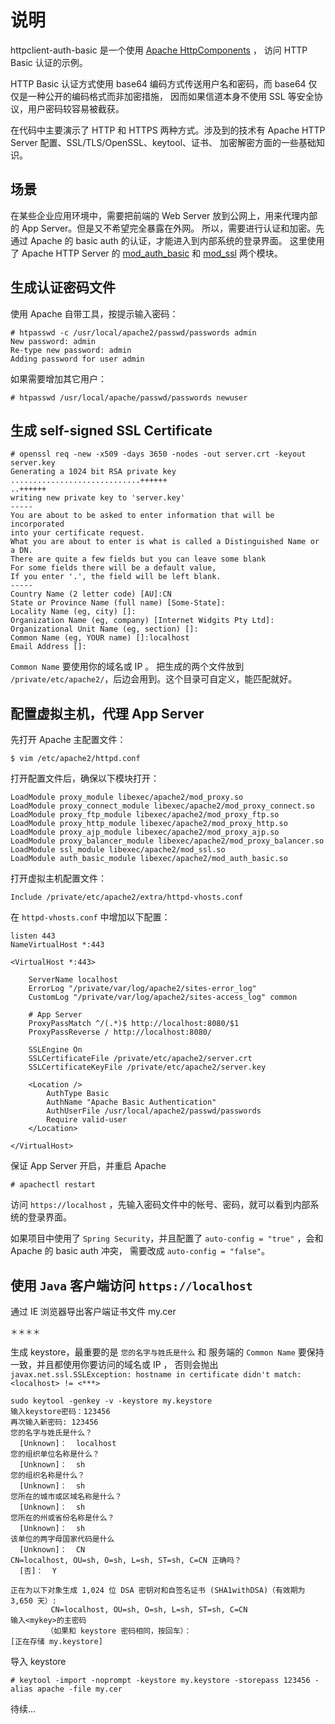 说明
============================================================

httpclient-auth-basic 是一个使用 [Apache HttpComponents](http://hc.apache.org/httpcomponents-client-ga/) ，
访问 HTTP Basic 认证的示例。

HTTP Basic 认证方式使用 base64 编码方式传送用户名和密码，而 base64 仅仅是一种公开的编码格式而非加密措施，
因而如果信道本身不使用 SSL 等安全协议，用户密码较容易被截获。

在代码中主要演示了 HTTP 和 HTTPS 两种方式。涉及到的技术有 Apache HTTP Server 配置、SSL/TLS/OpenSSL、keytool、证书、
加密解密方面的一些基础知识。

场景
-------------------------------------------------------

在某些企业应用环境中，需要把前端的 Web Server 放到公网上，用来代理内部的 App Server。但是又不希望完全暴露在外网。
所以，需要进行认证和加密。先通过 Apache 的 basic auth 的认证，才能进入到内部系统的登录界面。
这里使用了 Apache HTTP Server 的 
[mod_auth_basic](http://httpd.apache.org/docs/2.2/mod/mod_auth_basic.html) 和 
[mod_ssl](http://httpd.apache.org/docs/2.2/mod/mod_ssl.html) 两个模块。

生成认证密码文件
-------------------------------------------------------

使用 Apache 自带工具，按提示输入密码：

    # htpasswd -c /usr/local/apache2/passwd/passwords admin
    New password: admin
    Re-type new password: admin
    Adding password for user admin
    
如果需要增加其它用户：

    # htpasswd /usr/local/apache/passwd/passwords newuser
    
生成 self-signed SSL Certificate
-------------------------------------------------------

    # openssl req -new -x509 -days 3650 -nodes -out server.crt -keyout server.key
    Generating a 1024 bit RSA private key
    .............................++++++
    ..++++++
    writing new private key to 'server.key'
    -----
    You are about to be asked to enter information that will be incorporated
    into your certificate request.
    What you are about to enter is what is called a Distinguished Name or a DN.
    There are quite a few fields but you can leave some blank
    For some fields there will be a default value,
    If you enter '.', the field will be left blank.
    -----
    Country Name (2 letter code) [AU]:CN
    State or Province Name (full name) [Some-State]:
    Locality Name (eg, city) []:
    Organization Name (eg, company) [Internet Widgits Pty Ltd]:
    Organizational Unit Name (eg, section) []:
    Common Name (eg, YOUR name) []:localhost
    Email Address []:

`Common Name` 要使用你的域名或 IP 。
把生成的两个文件放到 `/private/etc/apache2/`，后边会用到。这个目录可自定义，能匹配就好。

配置虚拟主机，代理 App Server
-------------------------------------------------------

先打开 Apache 主配置文件：

    $ vim /etc/apache2/httpd.conf
    
打开配置文件后，确保以下模块打开：
    
    LoadModule proxy_module libexec/apache2/mod_proxy.so
    LoadModule proxy_connect_module libexec/apache2/mod_proxy_connect.so
    LoadModule proxy_ftp_module libexec/apache2/mod_proxy_ftp.so
    LoadModule proxy_http_module libexec/apache2/mod_proxy_http.so
    LoadModule proxy_ajp_module libexec/apache2/mod_proxy_ajp.so
    LoadModule proxy_balancer_module libexec/apache2/mod_proxy_balancer.so
    LoadModule ssl_module libexec/apache2/mod_ssl.so
    LoadModule auth_basic_module libexec/apache2/mod_auth_basic.so

打开虚拟主机配置文件：

    Include /private/etc/apache2/extra/httpd-vhosts.conf
    
在 `httpd-vhosts.conf` 中增加以下配置：

    listen 443
    NameVirtualHost *:443
    
    <VirtualHost *:443>
    
        ServerName localhost
        ErrorLog "/private/var/log/apache2/sites-error_log"
        CustomLog "/private/var/log/apache2/sites-access_log" common
    	
        # App Server
    	ProxyPassMatch ^/(.*)$ http://localhost:8080/$1
    	ProxyPassReverse / http://localhost:8080/
        
    	SSLEngine On 
    	SSLCertificateFile /private/etc/apache2/server.crt
    	SSLCertificateKeyFile /private/etc/apache2/server.key
    	
    	<Location />
    	    AuthType Basic
    		AuthName "Apache Basic Authentication"
    		AuthUserFile /usr/local/apache2/passwd/passwords
    		Require valid-user
    	</Location>
            	
    </VirtualHost>

保证 App Server 开启，并重启 Apache

    # apachectl restart
    
访问 `https://localhost` ，先输入密码文件中的帐号、密码，就可以看到内部系统的登录界面。

如果项目中使用了 `Spring Security`，并且配置了 `auto-config = "true"` ，会和 Apache 的 basic auth 冲突，
需要改成 `auto-config = "false"`。

使用 `Java` 客户端访问 `https://localhost`
-------------------------------------------------------

通过 IE 浏览器导出客户端证书文件 my.cer

    ＊＊＊＊
生成 keystore，最重要的是 `您的名字与姓氏是什么` 和 服务端的 `Common Name` 要保持一致，并且都使用你要访问的域名或 IP ，
否则会抛出 `javax.net.ssl.SSLException: hostname in certificate didn't match: <localhost> != <***>`

    sudo keytool -genkey -v -keystore my.keystore
    输入keystore密码：123456  
    再次输入新密码: 123456
    您的名字与姓氏是什么？
      [Unknown]：  localhost
    您的组织单位名称是什么？
      [Unknown]：  sh
    您的组织名称是什么？
      [Unknown]：  sh
    您所在的城市或区域名称是什么？
      [Unknown]：  sh
    您所在的州或省份名称是什么？
      [Unknown]：  sh
    该单位的两字母国家代码是什么
      [Unknown]：  CN
    CN=localhost, OU=sh, O=sh, L=sh, ST=sh, C=CN 正确吗？
      [否]：  Y
    
    正在为以下对象生成 1,024 位 DSA 密钥对和自签名证书 (SHA1withDSA)（有效期为 3,650 天）:
             CN=localhost, OU=sh, O=sh, L=sh, ST=sh, C=CN
    输入<mykey>的主密码
            （如果和 keystore 密码相同，按回车）：  
    [正在存储 my.keystore]
    
导入 keystore

    # keytool -import -noprompt -keystore my.keystore -storepass 123456 -alias apache -file my.cer
    
待续...
